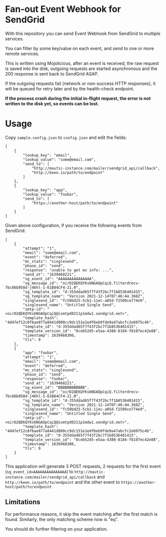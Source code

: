 # Fan-out Event Webhook for SendGrid

With this repository you can send Event Webhook from SendGrid to multiple services.

You can filter by some key/value on each event, and send to one or more remote services.

This is written using Mojolicious, after an event is received, the raw request is saved into the disk, outgoing requests
are started asynchronous and the 200 response is sent back to SendGrid ASAP.

If the outgoing requests fail (network or non-success HTTP responses), it will be queued for retry later and by the health-check
endpoint.

**If the process crash during the initial in-flight request, the error is not written to the disk yet, so events can be lost.**

# Usage

Copy `sample.config.json` to `config.json` and edit the fields:

    [
        {
            "lookup_key": "email",
            "lookup_value": "some@email.com",
            "send_to": [
                "http://mautic-instance.com/mailer/sendgrid_api/callback",
                "http://keen.io/path/to/endpoint"
            ]
        },
        {
            "lookup_key": "app",
            "lookup_value": "foobar",
            "send_to": [
                "https://another-host/path/to/endpoint"
            ]
        }
    ]

Given above configuration, if you receive the following events from SendGrid:

    [
        {
            "attempt": "1",
            "email": "some@email.com",
            "event": "deferred",
            "mc_stats": "singlesend",
            "phase_id": "send",
            "response": "unable to get mx info: ...",
            "send_at": "1639468221",
            "sg_event_id": "AAAAAAAAAAAAAAA",
            "sg_message_id": "oirD2QEKQYKs6NGAOpCqiQ.filterdrecv-7bc86b958d-j46hl-1-61B84CF4-21.0",
            "sg_template_id": "d-355ddad65f7f43f2bc7f1b8536401415",
            "sg_template_name": "Version 2021-12-14T07:46:44.368Z",
            "singlesend_id": "fc59bd25-5cb1-11ec-a05d-f2509ce774e9",
            "singlesend_name": "Untitled Single Send",
            "smtp-id": "<oirD2QEKQYKs6NGAOpCqiQ@ismtpd0211p1mdw1.sendgrid.net>",
            "template_hash": "4d47ef12c8fbae877a8441d800cc9dc151e1edf6eb9fde9a47abcfc2e6975c4b",
            "template_id": "d-355ddad65f7f43f2bc7f1b8536401415",
            "template_version_id": "8ceb52d5-e5aa-4388-8184-f8107ec42e88",
            "timestamp": 1639468306,
            "tls": 0
        },
        {
            "app": "foobar",
            "attempt": "1",
            "email": "some@email.com",
            "event": "deferred",
            "mc_stats": "singlesend",
            "phase_id": "send",
            "response": "foobar",
            "send_at": "1639468221",
            "sg_event_id": "BBBBBBBBBBBB",
            "sg_message_id": "oirD2QEKQYKs6NGAOpCqiQ.filterdrecv-7bc86b958d-j46hl-1-61B84CF4-21.0",
            "sg_template_id": "d-355ddad65f7f43f2bc7f1b8536401415",
            "sg_template_name": "Version 2021-12-14T07:46:44.368Z",
            "singlesend_id": "fc59bd25-5cb1-11ec-a05d-f2509ce774e9",
            "singlesend_name": "Untitled Single Send",
            "smtp-id": "<oirD2QEKQYKs6NGAOpCqiQ@ismtpd0211p1mdw1.sendgrid.net>",
            "template_hash": "4d47ef12c8fbae877a8441d800cc9dc151e1edf6eb9fde9a47abcfc2e6975c4b",
            "template_id": "d-355ddad65f7f43f2bc7f1b8536401415",
            "template_version_id": "8ceb52d5-e5aa-4388-8184-f8107ec42e88",
            "timestamp": 1639468306,
            "tls": 0
        }
    ]

This application will generate 3 POST requests, 2 requests for the first event (`sg_event_id=AAAAAAAAAAAAAAA`) to `http://mautic-instance.com/mailer/sendgrid_api/callback` and `http://keen.io/path/to/endpoint` and the other event to `https://another-host/path/to/endpoint`


## Limitations

For performance reasons, it skip the event matching after the first match is found.
Similarly, the only matching scheme now is "eq".

You should do further filtering on your application.

#